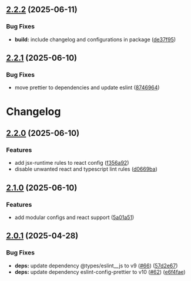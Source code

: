 ## [2.2.2](https://github.com/radoslawgrochowski/eslint-config/compare/v2.2.1...v2.2.2) (2025-06-11)


### Bug Fixes

* **build:** include changelog and configurations in package ([de37f95](https://github.com/radoslawgrochowski/eslint-config/commit/de37f95b018641cab47f0899eb712bcc0e8fdc07))

## [2.2.1](https://github.com/radoslawgrochowski/eslint-config/compare/v2.2.0...v2.2.1) (2025-06-10)


### Bug Fixes

* move prettier to dependencies and update eslint ([8746964](https://github.com/radoslawgrochowski/eslint-config/commit/8746964a8d9dd317afce4deec585085ff7686f44))

# Changelog

## [2.2.0](https://github.com/radoslawgrochowski/eslint-config/compare/v2.1.0...v2.2.0) (2025-06-10)


### Features

* add jsx-runtime rules to react config ([f356a92](https://github.com/radoslawgrochowski/eslint-config/commit/f356a928ba6f61f38597f72128ab204a6653cad0))
* disable unwanted react and typescript lint rules ([d0669ba](https://github.com/radoslawgrochowski/eslint-config/commit/d0669bad252926e7d191719eec1e8ac5b6436b60))

## [2.1.0](https://github.com/radoslawgrochowski/eslint-config/compare/v2.0.1...v2.1.0) (2025-06-10)


### Features

* add modular configs and react support ([5a01a51](https://github.com/radoslawgrochowski/eslint-config/commit/5a01a51f06aa9fb43a69d0fc4779d33174aefbb0))

## [2.0.1](https://github.com/radoslawgrochowski/eslint-config/compare/v2.0.0...v2.0.1) (2025-04-28)


### Bug Fixes

* **deps:** update dependency @types/eslint__js to v9 ([#66](https://github.com/radoslawgrochowski/eslint-config/issues/66)) ([57d2e67](https://github.com/radoslawgrochowski/eslint-config/commit/57d2e679c5dc048d5bb4080fde200f848adcbb48))
* **deps:** update dependency eslint-config-prettier to v10 ([#62](https://github.com/radoslawgrochowski/eslint-config/issues/62)) ([e6f4fae](https://github.com/radoslawgrochowski/eslint-config/commit/e6f4fae114cc17497b8daeffe246ccb403995bbd))
